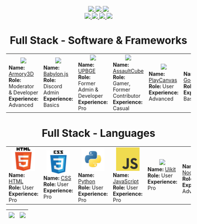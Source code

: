 <!-- SOCIAL LINKS -->
<div align="center">
  <a href="https://youtube.com/channel/UCPnPW3BMq3Lv--L6XFoVfLA">
    <img src="https://img.shields.io/badge/youtube-%23E60023.svg?&style=for-the-badge&logo=youtube&logoColor=white" />
  </a>
  <a href="https://discord.gg/xqrKhGjVJk">
    <img src="https://img.shields.io/badge/Armory3D Discord-%23E60023.svg?&color=darkslateblue&style=for-the-badge&logo=discord&logoColor=white" />
  </a>
  <a href="https://discord.gg/bn2xx6VkbP">
    <img src="https://img.shields.io/badge/Babylon.js Discord-%23E60023.svg?&color=darkslateblue&style=for-the-badge&logo=discord&logoColor=white" />
  </a><br />
  <a href="https://twitter.com/rpaladin_01">
    <img src="https://img.shields.io/badge/twitter-%23E60023.svg?&color=blue&style=for-the-badge&logo=twitter&logoColor=white" />
  </a>
  <a href="https://blenderartists.org/u/rpaladin">
    <img src="https://img.shields.io/badge/BlenderArtists-%23E60023.svg?&color=yellow&style=for-the-badge&logo=discourse&logoColor=white" />
  </a>
  <a href="https://blender.stackexchange.com/users/123064/rpaladin">
    <img src="https://img.shields.io/badge/BlenderStackExchange-%23E60023.svg?&color=lightgrey&style=for-the-badge&logo=stackexchange&logoColor=white" />
  </a>
  <a href="https://reddit.com/u/randompandagames">
    <img src="https://img.shields.io/badge/reddit-%23E60023.svg?&color=darkorange&style=for-the-badge&logo=reddit&logoColor=white" />
  </a>
</div>
<!-- Full Stack - Software -->
<h1 align="center">Full Stack - Software & Frameworks</h1>
<table align="center">
  <tr>
    <!-- Armory3D -->
    <td>
      <div align="center">
        <img src="https://avatars.githubusercontent.com/u/20436620?s=200&v=4" width=64 /><br />
        <div align="left">
          <b>Name: </b><a href="https://armory3d.org">Armory3D</a><br />
          <b>Role: </b>Moderator & Developer<br />
          <b>Experience: </b>Advanced
        </div>
      </div>
    </td>
    <!-- Babylon.js -->
    <td>
      <div align="center">
        <img src="https://avatars.githubusercontent.com/u/4855800?s=200&v=4" width=64 /><br />
        <div align="left">
          <b>Name: </b><a href="https://babylonjs.com">Babylon.js</a><br />
          <b>Role: </b>Discord Admin<br />
          <b>Experience: </b>Basics
        </div>
      </div>
    </td>
    <!-- UPBGE -->
    <td>
      <div align="center">
        <img src="https://avatars.githubusercontent.com/u/16006310?s=200&v=4" width=64 /><br />
        <div align="left">
          <b>Name: </b><a href="https://upbge.org">UPBGE</a><br />
          <b>Role: </b>Former Admin & Developer<br />
          <b>Experience: </b>Pro
        </div>
      </div>
    </td>
    <!-- AssaultCube -->
    <td>
      <div align="center">
        <img src="https://avatars.githubusercontent.com/u/5957666?s=200&v=4" width=64 /></br />
        <div align="left">
          <b>Name: </b><a href="https://assault.cubers.net">AssaultCube</a></br />
          <b>Role: </b>Gamer, Former Contributor</br />
          <b>Experience: </b>Casual</b>
        </div>
      </div>
    </td>
    <!-- PlayCanvas -->
    <td>
      <div align="center">
        <img src="https://avatars.githubusercontent.com/u/1030579?s=200&v=4" width=64 /></br />
        <div align="left">
          <b>Name: </b><a href="https://playcanvas.com">PlayCanvas</a></br />
          <b>Role: </b>User</br />
          <b>Experience: </b>Advanced
        </div>
      </div>
    </td>
    <!-- Godot -->
    <td>
      <div align="center">
        <img src="https://avatars.githubusercontent.com/u/6318500?s=200&v=4" width=64 /></br />
        <div align="left">
          <b>Name: </b><a href="https://godotengine.org">Godot</a></br />
          <b>Role: </b>User</br />
          <b>Experience: </b>Basics
        </div>
      </div>
    </td>
    <!-- Unity3D -->
    <td>
      <div align="center">
        <img src="https://avatars.githubusercontent.com/u/13039680?s=200&v=4" width=64 /></br />
        <div align="left">
          <b>Name: </b><a href="https://unity3d.com">Unity3D</a></br />
          <b>Role: </b>User</br />
          <b>Experience: </b>Basics
         </div>
      </div>
    </td>
    <!-- Blend4Web -->
    <td>
      <div align="center">
        <img src="https://avatars.githubusercontent.com/u/7070926?s=200&v=4" width=64 /></br />
        <div align="left">
          <b>Name: </b><a href="https://blend4web.com">Blend4Web</a></br />
          <b>Role: </b>User</br />
          <b>Experience: </b>Basics
        </div>
      </div>
    </td>
  </tr>
</table>
<!-- Full Stack - Languages -->
<h1 align="center">Full Stack - Languages</h1>
<table>
  <tr>
    <!-- HTML5 -->
    <td>
      <div align="center">
        <img src="https://raw.githubusercontent.com/github/explore/80688e429a7d4ef2fca1e82350fe8e3517d3494d/topics/html/html.png" width=64 /></br />
        <div align="left">
          <b>Name: </b><a href="https://developer.mozilla.org">HTML</a></br />
          <b>Role: </b>User</br />
          <b>Experience: </b>Pro
        </div>
      </div>
    </td>
    <!-- CSS3 -->
    <td>
      <div align="center">
        <img src="https://raw.githubusercontent.com/github/explore/80688e429a7d4ef2fca1e82350fe8e3517d3494d/topics/css/css.png" width=64 /></br />
        <div align="left">
          <b>Name: </b><a href="https://developer.mozilla.org">CSS</a></br />
          <b>Role: </b>User</br />
          <b>Experience: </b>Pro
        </div>
      </div>
    </td>
    <!-- Python3 -->
    <td>
      <div align="center">
        <img src="https://raw.githubusercontent.com/github/explore/80688e429a7d4ef2fca1e82350fe8e3517d3494d/topics/python/python.png" width=64 /></br />
        <div align="left">
          <b>Name: </b><a href="https://python.org">Python</a></br />
          <b>Role: </b>User</br />
          <b>Experience: </b>Pro
        </div>
      </div>
    </td>
    <!-- JavaScript -->
    <td>
      <div align="center">
        <img src="https://raw.githubusercontent.com/github/explore/80688e429a7d4ef2fca1e82350fe8e3517d3494d/topics/javascript/javascript.png" width=64 /></br />
        <div align="left">
          <b>Name: </b><a href="https://www.javascript.com">JavaScript</a></br />
          <b>Role: </b>User</br />
          <b>Experience: </b>Pro
        </div>
      </div>
    </td>
    <!-- Bootstrap -->
    <td>
      <div align="center">
        <img src="https://avatars.githubusercontent.com/u/2918581?s=200&v=4" width=64 /></br />
        <div align="left">
          <b>Name: </b><a href="https://getbootstrap.com">Uikit</a></br />
          <b>Role: </b>User</br />
          <b>Experience: </b>Pro
        </div>
      </div>
    </td>
    <!-- Node.js -->
    <td>
      <div align="center">
        <img src="https://avatars.githubusercontent.com/u/9950313?s=200&v=4" width=64 /></br />
        <div align="left">
          <b>Name: </b><a href="https://nodejs.org">Node.js</a></br />
          <b>Role: </b>User</br />
          <b>Experience: </b>Advanced
        </div>
      </div>
    </td>
    <!-- Uikit -->
    <td>
      <div align="center">
        <img src="https://avatars.githubusercontent.com/u/4173184?s=200&v=4" width=64 /></br />
        <div align="left">
          <b>Name: </b><a href="https://getuikit.com">Uikit</a></br />
          <b>Role: </b>User</br />
          <b>Experience: </b>Advanced
        </div>
      </div>
    </td>
    <!-- TailwindCSS -->
    <td>
      <div align="center">
        <img src="https://avatars.githubusercontent.com/u/67109815?s=200&v=4" width=64 /></br />
        <div align="left">
          <b>Name: </b><a href="http://tailwindcss.com">Tailwind CSS</a></br />
          <b>Role: </b>User</br />
          <b>Experience: </b>Basics
        </div>
      </div>
    </td>
    <!-- MySQL -->
    <td>
      <div align="center">
        <img src="https://raw.githubusercontent.com/github/explore/80688e429a7d4ef2fca1e82350fe8e3517d3494d/topics/mysql/mysql.png" width=64 /></br />
        <div align="left">
          <b>Name: </b><a href="https://mysql.com">MySQL</a></br />
          <b>Role: </b>User</br />
          <b>Experience: </b>Basics
        </div>
      </div>
    </td>
  </tr>
</table>

<!-- Top Languages + Github Stats -->

| <img align="center" src="https://github-readme-stats.vercel.app/api/top-langs/?username=rpaladin&layout=compact&theme=ayu-mirage&show_icons=true" /> | <img align="center" src="https://github-readme-stats.vercel.app/api?username=rpaladin&theme=ayu-mirage&show_icons=true" />
| ------------- | ------------- |

<!-- Armory Website + UPBGE Website -->

<!-- | <img align="center" src="https://github-readme-stats.vercel.app/api/pin/?username=armory3d&repo=armory_web&theme=ayu-mirage&show_icons=true&show_owner=true" href="https://github.com/armory3d/armory_web" /> | <img align="center" src="https://github-readme-stats.vercel.app/api/pin/?username=upbge&repo=upbge.github.io&theme=ayu-mirage&show_icons=true&show_owner=true" href="https://github.com/upbge/upbge.github.io" />
| ------------- | ------------- |
 -->

